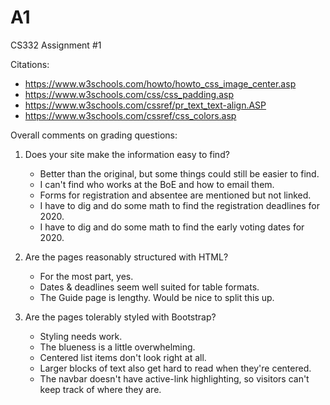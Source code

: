 # A1
CS332 Assignment #1

Citations:
  - https://www.w3schools.com/howto/howto_css_image_center.asp
  - https://www.w3schools.com/css/css_padding.asp
  - https://www.w3schools.com/cssref/pr_text_text-align.ASP
  - https://www.w3schools.com/cssref/css_colors.asp

Overall comments on grading questions:

1) Does your site make the information easy to find?
    - Better than the original, but some things could still be easier to find.
    - I can't find who works at the BoE and how to email them.
    - Forms for registration and absentee are mentioned but not linked.
    - I have to dig and do some math to find the registration deadlines for 2020.
    - I have to dig and do some math to find the early voting dates for 2020.

2) Are the pages reasonably structured with HTML?
    - For the most part, yes.
    - Dates & deadlines seem well suited for table formats.
    - The Guide page is lengthy. Would be nice to split this up.

3) Are the pages tolerably styled with Bootstrap?
    - Styling needs work.
    - The blueness is a little overwhelming.
    - Centered list items don't look right at all.
    - Larger blocks of text also get hard to read when they're centered.
    - The navbar doesn't have active-link highlighting, so visitors can't keep track of where they are.
